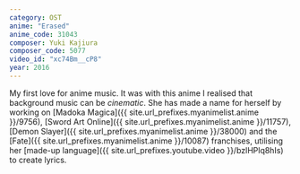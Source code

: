 ```yaml
---
category: OST
anime: "Erased"
anime_code: 31043
composer: Yuki Kajiura
composer_code: 5077
video_id: "xc74Bm__cP8"
year: 2016
---
```

My first love for anime music. It was with this anime I realised that background music can be _cinematic_. She has made a name for herself by working on [Madoka Magica]({{ site.url_prefixes.myanimelist.anime }}/9756), [Sword Art Online]({{ site.url_prefixes.myanimelist.anime }}/11757), [Demon Slayer]({{ site.url_prefixes.myanimelist.anime }}/38000) and the [Fate]({{ site.url_prefixes.myanimelist.anime }}/10087) franchises, utilising her [made-up language]({{ site.url_prefixes.youtube.video }}/bzlHPlq8hIs) to create lyrics.